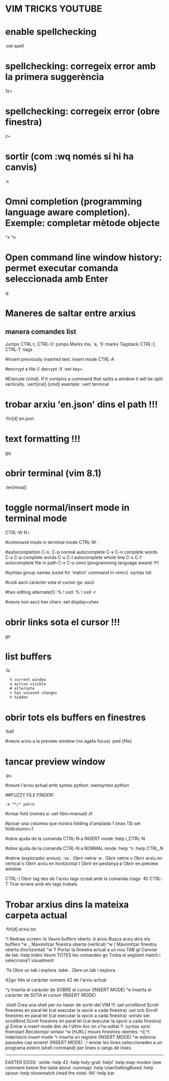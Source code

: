 # VIM TRICKS YOUTUBE

# enable spellchecking
  :set spell

# spellchecking: corregeix error amb la primera suggerència
  1z=

# spellchecking: corregeix error (obre finestra)
  z=

# sortir (com :wq només si hi ha canvis)
  :x

# Omni completion (programming language aware completion). Exemple: completar mètode objecte
  ^x ^o

# Open command line window history: permet executar comanda seleccionada amb Enter
  q:

# Maneres de saltar entre arxius
  manera    comandes        list
  ---------------------------------
  Jumps     CTRL-I, CTRL-O  :jumps
  Marks     ma, 'a, '0      :marks
  Tagstack  CTRL-], CTRL-T  :tags

#Insert previously inserted text.
  insert mode CTRL-A

#encrypt a file // decrypt
  :X
  :set key=

#Execute {cmd}. If it contains a command that splits a window it will be split vertically.
  :vert[ical] {cmd}
  example: :vert terminal

# trobar arxiu 'en.json' dins el path !!!
  :fin[d] en.json

# text formatting !!!
  gq

# obrir terminal (vim 8.1)
  :ter[minal]

# toggle normal/insert mode in terminal mode
  CTRL-W N
  i

#command mode in terminal mode
  CTRL-W :

#autocompletion
  C-n, C-p   normal autocomplete
  C-x C-n    complete words
  C-x C-p    complete words
  C-x C-l    autocomplete whole line
  C-x C-f    autocomplete file in path
  C-x C-o    omni (programming language aware) !!!!

#syntax group names (used for 'match' command in vimrc)
  :syntax list

#codi ascii caràcter sota el cursor
  ga
  :ascii

#hex editing alternate[!]
  :% ! xxd
  :% ! xxd -r

#veure non ascii hex chars
  :set display=uhex

# obrir links sota el cursor !!!
  gx

# list buffers
  :ls
  ```
    % current window
    a active visible
    # alternate
    + has unsaved changes
    h hidden
  ```
# obrir tots els buffers en finestres
  :ball

#veure arxiu a la preview window (no agafa focus)
  :ped {file}             

# tancar preview window
  :pc                     

#veure l'arxiu actual amb syntax python
  :ownsyntax python

##FUZZY FILE FINDER!
  ```
  :e **/* patro
  ```

#crear fold (només si :set fdm=manual)
zf

#posar una columna que mostra folding d'amplada 1 (max 13)
set foldcolumn=1

#obre ajuda de la comanda CTRL-N a INSERT mode
:help i_CTRL-N

#obre ajuda de la comanda CTRL-N a NORMAL mode
:help ^n
:help CTRL_N

#netrw (explorador arxius):
  :vs . Obrir netrw
  :e .  Obrir netrw
	v     Obrir arxiu en vertical
  o     Obrir arxiu en horitzontal
	t     Obrir en pestanya
	p     Obrir en preview window

CTRL-]                  Obrir tag des de l'arxiu tags (creat amb la comanda ctags -R)
CTRL-T                  Tirar enrere amb els tags trobats

# Trobar arxius dins la mateixa carpeta actual
:fin[d] arxiu.txt

^l		                  Redraw screen
:ls		                  Veure buffers oberts
:b arxiu                Busca arxiu dins els buffers
^w _                    Maximitzar finestra oberta (vertical)
^w |                    Maximitzar finestra oberta (horitzontal)
^w T                    Portar la finestra actual a un nou TAB
gt                      Canviar de tab
:help index             Veure TOTES les comandes
gn                      Troba el següent match i selecciona'l visualment

:Te                     Obre un tab i explora
:tabe .                 Obre un tab i explora

42go                    Vés al caràcter numero 42 de l'arxiu actual

^y                      Inserta el caràcter de SOBRE el cursor (INSERT MODE)
^e                      Inserta el caràcter de SOTA  el cursor (INSERT MODE)

:shell                  Crea una shell per no haver de sortir del VIM !!!
:set scrollbind         Scroll finestres en paral·lel (cal executar la opció a cada finestra)
:set scb                Scroll finestres en paral·lel (cal executar la opció a cada finestra)
:windo set scrollbind   Scroll finestres en paral·lel (cal executar la opció a cada finestra)
gi                      Entrar a insert mode des de l'últim lloc on s'ha editat !!
:syntax sync fromstart  Recolorejar sintaxi
^w [HJKL]               moure finestres obertes:
^d,^t                   indentació insert mode
^r                      inserta un registre (INSERT MODE)
^w                      esborra paraules cap enrere!  (INSERT MODE)
:.!                     enviar les linies seleccionades a un programa extern (shell command) per línies o rangs de línies

------------------------------------------------------------------------------------
EASTER EGGS:
:smile
:help 42
:help holy-grail
:help!
:help map-modes (see comment below the table about :nunmap)
:help UserGettingBored
:help spoon
:help showmatch (read the note)
:Ni!
:help bar
